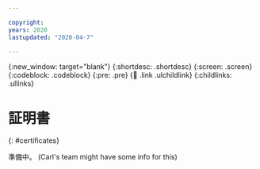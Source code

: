 ```yaml
---

copyright:
years: 2020
lastupdated: "2020-04-7"

---
```


{:new_window: target="blank"}
{:shortdesc: .shortdesc}
{:screen: .screen}
{:codeblock: .codeblock}
{:pre: .pre}
{:child: .link .ulchildlink}
{:childlinks: .ullinks}

# 証明書
{: #certificates}

準備中。 (Carl's team might have some info for this)
